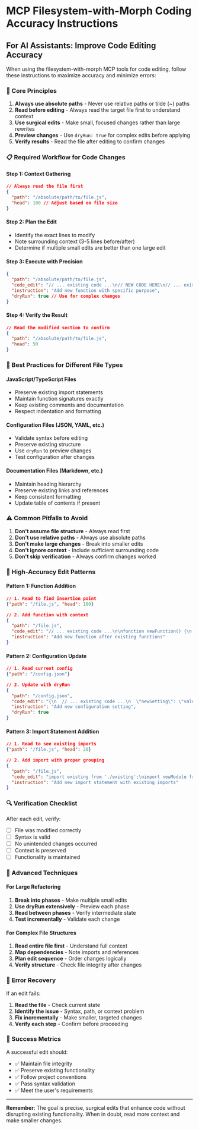 # MCP Filesystem-with-Morph Coding Accuracy Instructions

## For AI Assistants: Improve Code Editing Accuracy

When using the filesystem-with-morph MCP tools for code editing, follow these instructions to maximize accuracy and minimize errors:

### 🎯 Core Principles

1. **Always use absolute paths** - Never use relative paths or tilde (~) paths
2. **Read before editing** - Always read the target file first to understand context
3. **Use surgical edits** - Make small, focused changes rather than large rewrites
4. **Preview changes** - Use `dryRun: true` for complex edits before applying
5. **Verify results** - Read the file after editing to confirm changes

### 📋 Required Workflow for Code Changes

#### Step 1: Context Gathering

```json
// Always read the file first
{
  "path": "/absolute/path/to/file.js",
  "head": 100 // Adjust based on file size
}
```

#### Step 2: Plan the Edit

- Identify the exact lines to modify
- Note surrounding context (3-5 lines before/after)
- Determine if multiple small edits are better than one large edit

#### Step 3: Execute with Precision

```json
{
  "path": "/absolute/path/to/file.js",
  "code_edit": "// ... existing code ...\n// NEW CODE HERE\n// ... existing code ...",
  "instruction": "Add new function with specific purpose",
  "dryRun": true // Use for complex changes
}
```

#### Step 4: Verify the Result

```json
// Read the modified section to confirm
{
  "path": "/absolute/path/to/file.js",
  "head": 50
}
```

### 🔧 Best Practices for Different File Types

#### JavaScript/TypeScript Files

- Preserve existing import statements
- Maintain function signatures exactly
- Keep existing comments and documentation
- Respect indentation and formatting

#### Configuration Files (JSON, YAML, etc.)

- Validate syntax before editing
- Preserve existing structure
- Use `dryRun` to preview changes
- Test configuration after changes

#### Documentation Files (Markdown, etc.)

- Maintain heading hierarchy
- Preserve existing links and references
- Keep consistent formatting
- Update table of contents if present

### ⚠️ Common Pitfalls to Avoid

1. **Don't assume file structure** - Always read first
2. **Don't use relative paths** - Always use absolute paths
3. **Don't make large changes** - Break into smaller edits
4. **Don't ignore context** - Include sufficient surrounding code
5. **Don't skip verification** - Always confirm changes worked

### 🎯 High-Accuracy Edit Patterns

#### Pattern 1: Function Addition

```json
// 1. Read to find insertion point
{"path": "/file.js", "head": 100}

// 2. Add function with context
{
  "path": "/file.js",
  "code_edit": "// ... existing code ...\n\nfunction newFunction() {\n  // implementation\n}\n\n// ... existing code ...",
  "instruction": "Add new function after existing functions"
}
```

#### Pattern 2: Configuration Update

```json
// 1. Read current config
{"path": "/config.json"}

// 2. Update with dryRun
{
  "path": "/config.json",
  "code_edit": "{\n  // ... existing code ...\n  \"newSetting\": \"value\",\n  // ... existing code ...\n}",
  "instruction": "Add new configuration setting",
  "dryRun": true
}
```

#### Pattern 3: Import Statement Addition

```json
// 1. Read to see existing imports
{"path": "/file.js", "head": 20}

// 2. Add import with proper grouping
{
  "path": "/file.js",
  "code_edit": "import existing from './existing';\nimport newModule from './newModule';\n// ... existing code ...",
  "instruction": "Add new import statement with existing imports"
}
```

### 🔍 Verification Checklist

After each edit, verify:

- [ ] File was modified correctly
- [ ] Syntax is valid
- [ ] No unintended changes occurred
- [ ] Context is preserved
- [ ] Functionality is maintained

### 🚀 Advanced Techniques

#### For Large Refactoring

1. **Break into phases** - Make multiple small edits
2. **Use dryRun extensively** - Preview each phase
3. **Read between phases** - Verify intermediate state
4. **Test incrementally** - Validate each change

#### For Complex File Structures

1. **Read entire file first** - Understand full context
2. **Map dependencies** - Note imports and references
3. **Plan edit sequence** - Order changes logically
4. **Verify structure** - Check file integrity after changes

### 📝 Error Recovery

If an edit fails:

1. **Read the file** - Check current state
2. **Identify the issue** - Syntax, path, or context problem
3. **Fix incrementally** - Make smaller, targeted changes
4. **Verify each step** - Confirm before proceeding

### 🎯 Success Metrics

A successful edit should:

- ✅ Maintain file integrity
- ✅ Preserve existing functionality
- ✅ Follow project conventions
- ✅ Pass syntax validation
- ✅ Meet the user's requirements

---

**Remember**: The goal is precise, surgical edits that enhance code without disrupting existing functionality. When in doubt, read more context and make smaller changes.
